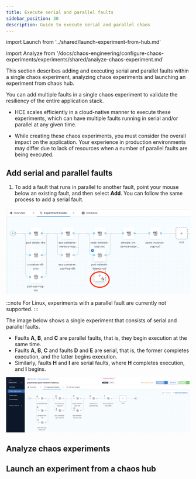 ```yaml
---
title: Execute serial and parallel faults
sidebar_position: 30
description: Guide to execute serial and parallel chaos  
---
```

import Launch from '../shared/launch-experiment-from-hub.md'

import Analyze from '/docs/chaos-engineering/configure-chaos-experiments/experiments/shared/analyze-chaos-experiment.md'

This section describes adding and executing serial and parallel faults within a single chaos experiment, analyzing chaos experiments and launching an experiment from chaos hub. 

You can add multiple faults in a single chaos experiment to validate the resiliency of the entire application stack.

- HCE scales efficiently in a cloud-native manner to execute these experiments, which can have multiple faults running in serial and/or parallel at any given time.

- While creating these chaos experiments, you must consider the overall impact on the application. Your experience in production environments may differ due to lack of resources when a number of parallel faults are being executed.

## Add serial and parallel faults

1. To add a fault that runs in parallel to another fault, point your mouse below an existing fault, and then select **Add**. You can follow the same process to add a serial fault.

![Complex Faults Experiment](./static/create-complex-chaos-experiments/add-parallel.png)

:::note
For Linux, experiments with a parallel fault are currently not supported.
:::

The image below shows a single experiment that consists of serial and parallel faults. 
* Faults **A**, **B**, and **C** are parallel faults, that is, they begin execution at the same time. 
* Faults **A**, **B**, **C** and faults **D** and **E** are serial, that is, the former completes execution, and the latter begins execution. 
* Similarly, faults **H** and **I** are serial faults, where **H** completes execution, and **I** begins.


![Complex Faults Experiment](./static/create-complex-chaos-experiments/complex-faults-experiment.png)

## Analyze chaos experiments

<Analyze />

## Launch an experiment from a chaos hub

<Launch />

